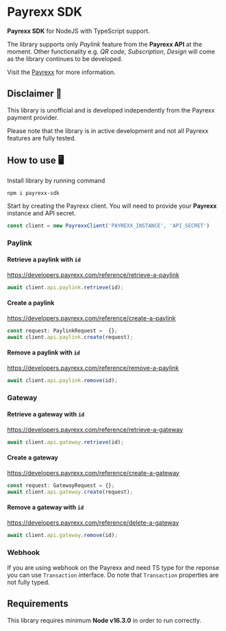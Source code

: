 # Payrexx SDK

**Payrexx SDK** for NodeJS with TypeScript support.

The library supports only *Paylink* feature from the **Payrexx API** at the moment.
Other functionality e.g. *QR code*, *Subscription*, *Design* will come as the library continues to be developed.

Visit the [Payrexx](https://payrexx.com/) for more information.

## Disclaimer 🚧

This library is unofficial and is developed independently from the Payrexx payment provider.

Please note that the library is in active development and not all Payrexx features are fully tested.

## How to use 🖥️

Install library by running command

```shell
npm i payrexx-sdk
```

Start by creating the Payrexx client. You will need to provide your **Payrexx** instance and API secret.

```ts
const client = new PayrexxClient('PAYREXX_INSTANCE', 'API_SECRET')
```

### Paylink

#### Retrieve a paylink with `id`

<https://developers.payrexx.com/reference/retrieve-a-paylink>

```ts
await client.api.paylink.retrieve(id);
```

#### Create a paylink

<https://developers.payrexx.com/reference/create-a-paylink>

```ts
const request: PaylinkRequest =  {};
await client.api.paylink.create(request);
```

#### Remove a paylink with `id`

<https://developers.payrexx.com/reference/remove-a-paylink>

```ts
await client.api.paylink.remove(id);
```

### Gateway

#### Retrieve a gateway with `id`

<https://developers.payrexx.com/reference/retrieve-a-gateway>

```ts
await client.api.gateway.retrieve(id);
```

#### Create a gateway

<https://developers.payrexx.com/reference/create-a-gateway>

```ts
const request: GatewayRequest = {};
await client.api.gateway.create(request);
```

#### Remove a gateway with `id`

<https://developers.payrexx.com/reference/delete-a-gateway>

```ts
await client.api.gateway.remove(id);
```

### Webhook

If you are using webhook on the Payrexx and need TS type for the reponse you can use `Transaction` interface.
Do note that `Transaction` properties are not fully typed.

## Requirements

This library requires minimum **Node v16.3.0** in order to run correctly.
